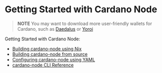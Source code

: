 Getting Started with Cardano Node
=================================

> **NOTE** 
> You may want to download more user-friendly wallets for Cardano, such as [Daedalus](https://daedaluswallet.io) or [Yoroi](https://yoroi-wallet.com)

Getting Started with Cardano Node:

* [Building cardano-node using Nix](../cardano-components/cardano-node/doc/building-the-node-using-nix.md)
* [Building cardano-node from source](../cardano-components/cardano-node/doc/building-the-node-from-source.md)
* [Configuring cardano-node using YAML](../cardano-components/cardano-node/doc/configuring-a-node-using-yaml.md)
* [cardano-node CLI Reference](../cardano-components/cardano-node/doc/cardano-node-cli-reference.md)